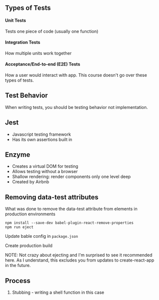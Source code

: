 ## Types of Tests
#### Unit Tests
Tests one piece of code (usually one function)

#### Integration Tests
How multiple units work together

#### Acceptance/End-to-end (E2E) Tests
How a user would interact with app. This course doesn't go over these types of tests.

## Test Behavior
When writing tests, you should be testing behavior not implementation.

## Jest
- Javascript testing framework
- Has its own assertions built in

## Enzyme
- Creates a virtual DOM for testing
- Allows testing without a browser
- Shallow rendering: render components only one level deep
- Created by Airbnb

## Removing data-test attributes

What was done to remove the data-test attribute from elements in production environments
```
npm install --save-dev babel-plugin-react-remove-properties
npm run eject
```
Update bable config in `package.json`

Create production build

NOTE: Not crazy about ejecting and I'm surprised to see it recommended here. As I understand, this excludes you from updates to create-react-app in the future.

## Process

1. Stubbing - writing a shell function in this case